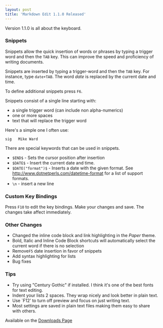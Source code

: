 ```yaml
---
layout: post  
title: 'Markdown Edit 1.1.0 Released'  
---
```

Version 1.1.0 is all about the keyboard.

### Snippets

Snippets allow the quick insertion of words or phrases by typing a trigger word and then the `TAB` key. This can improve the speed and proficiency of writing documents.

Snippets are inserted by typing a trigger-word and then the `TAB` key. For instance, type `date+TAB`. The word *date* is replaced by the current date and time.

To define additional snippets press `F6`.

Snippets consist of a single line starting with:

  - a single trigger word (can include non alpha-numerics)
  - one or more spaces
  - text that will replace the trigger word
  
Here's a simple one I often use:

    sig   Mike Ward
    
There are special keywords that can be used in snippets.

  - `$END$` - Sets the cursor position after insertion
  - `$DATE$` - Insert the current date and time.
  - `$DATE("format")$` - Inserts a date with the given format. See <http://www.dotnetperls.com/datetime-format> for a list of support formats.
  - `\n` - insert a new line

### Custom Key Bindings

Press `F10` to edit the key bindings. Make your changes and save. The changes take affect immediately. 

### Other Changes

  - Changed the inline code block and link highlighting in the *Paper* theme.
  - Bold, Italic and Inline Code Block shortcuts will automatically select the current word if there is no selection
  - Remove`F5` date insertion in favor of snippets
  - Add syntax highlighting for lists
  - Bug fixes


### Tips

  - Try using "Century Gothic" if installed. I think it's one of the best fonts for text editing.
  - Indent your lists 2 spaces. They wrap nicely and look better in plain text.
  - Use `F12' to turn off preview and focus on just writing text.
  - Most settings are saved in plain text files making them easy to share with others.
  
Available on the [Downloads Page](http://mike-ward.net/download)